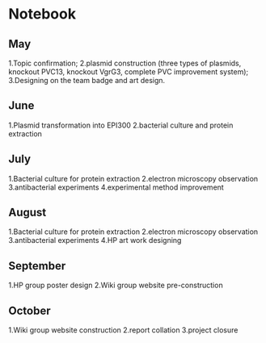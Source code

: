 # Notebook
## May 
1.Topic confirmation;
2.plasmid construction (three types of plasmids, knockout PVC13, knockout VgrG3, complete PVC improvement system);
3.Designing on the team badge and art design.
## June 
1.Plasmid transformation into EPI300
2.bacterial culture and protein extraction
## July
1.Bacterial culture for protein extraction
2.electron microscopy observation
3.antibacterial experiments
4.experimental method improvement
## August 
1.Bacterial culture for protein extraction
2.electron microscopy observation
3.antibacterial experiments
4.HP art work designing
## September 
1.HP group poster design
2.Wiki group website pre-construction
## October
1.Wiki group website construction
2.report collation
3.project closure
